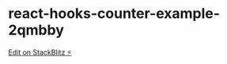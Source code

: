 # react-hooks-counter-example-2qmbby

[Edit on StackBlitz ⚡️](https://stackblitz.com/edit/react-hooks-counter-example-2qmbby)